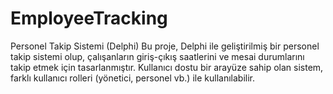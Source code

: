 # EmployeeTracking
Personel Takip Sistemi (Delphi)  Bu proje, Delphi ile geliştirilmiş bir personel takip sistemi olup, çalışanların giriş-çıkış saatlerini ve mesai durumlarını takip etmek için tasarlanmıştır. Kullanıcı dostu bir arayüze sahip olan sistem, farklı kullanıcı rolleri (yönetici, personel vb.) ile kullanılabilir.
